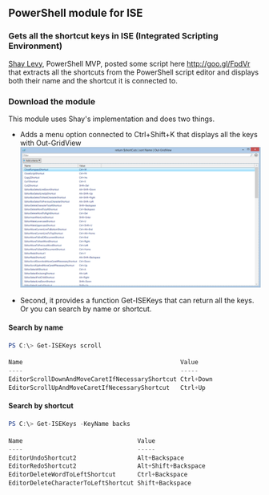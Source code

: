 ## PowerShell module for ISE
### Gets all the shortcut keys in ISE (Integrated Scripting Environment)

[Shay Levy](http://blogs.microsoft.co.il/blogs/scriptfanatic/), PowerShell MVP, posted some script here http://goo.gl/FpdVr that extracts all the shortcuts from the PowerShell script editor and displays both their name and the shortcut it is connected to.

### Download the module
This module uses Shay's implementation and does two things.

* Adds a menu option connected to Ctrl+Shift+K that displays all the keys with Out-GridView
![Pic](/images/shortcutkeys.png)

* Second, it provides a function Get-ISEKeys that can return all the keys. Or you can search by name or shortcut.

#### Search by name

```powershell
PS C:\> Get-ISEKeys scroll 

Name                                            Value    
----                                            -----    
EditorScrollDownAndMoveCaretIfNecessaryShortcut Ctrl+Down
EditorScrollUpAndMoveCaretIfNecessaryShortcut   Ctrl+Up  
```

#### Search by shortcut
```powershell
PS C:\> Get-ISEKeys -KeyName backs

Name                                Value              
----                                -----              
EditorUndoShortcut2                 Alt+Backspace      
EditorRedoShortcut2                 Alt+Shift+Backspace
EditorDeleteWordToLeftShortcut      Ctrl+Backspace     
EditorDeleteCharacterToLeftShortcut Shift+Backspace    
```
